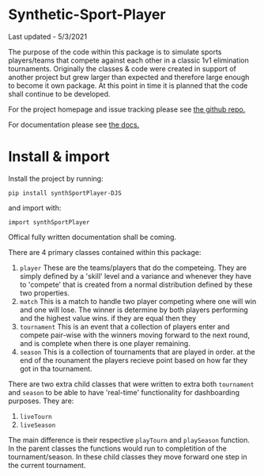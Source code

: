 # Synthetic-Sport-Player

Last updated - 5/3/2021

The purpose of the code within this package is to simulate sports players/teams that compete against each other in a classic 1v1 elimination tournaments.
Originally the classes & code were created in support of another project but grew larger than expected and therefore large enough to become it own package.
At this point in time it is planned that the code shall continue to be developed.

For the project homepage and issue tracking please see [the github repo.](https://github.com/DrJStrudwick/Synthetic-Sport-Player)

For documentation please see [the docs.](https://synthetic-sport-player.readthedocs.io/en/latest/index.html)

# Install & import
Install the project by running:
```
pip install synthSportPlayer-DJS
```
and import with:
```
import synthSportPlayer
```

Offical fully written documentation shall be coming.

There are 4 primary classes contained within this package:
1. `player` These are the teams/players that do the competeing. They are simply defined by a 'skill' level and a variance and whenever they have to 'compete' that is created from a normal distribution defined by these two properties.
2. `match` This is a match to handle two player competing where one will win and one will lose. The winner is determine by both players performing and the highest value wins. if they are equal then they
3. `tournament` This is an event that a collection of players enter and compete pair-wise with the winners moving forward to the next round, and is complete when there is one player remaining.
4. `season` This is a collection of tournaments that are played in order. at the end of the rounament the players recieve point based on how far they got in tha tournament.

There are two extra child classes that were written to extra both `tournament` and `season` to be able to have 'real-time' functionality for dashboarding purposes. They are:
1. `liveTourn`
2. `liveSeason`

The main difference is their respective `playTourn` and `playSeason` function. In the parent classes the functions would run to completition of the tournament/season. In these child classes they move forward one step in the current tournament.
